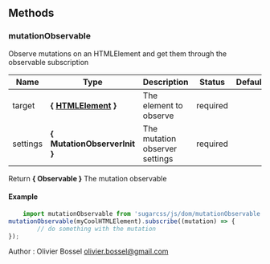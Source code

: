 




## Methods


### mutationObservable

Observe mutations on an HTMLElement and get them through the observable subscription



Name  |  Type  |  Description  |  Status  |  Default
------------  |  ------------  |  ------------  |  ------------  |  ------------
target  |  **{ <a class="link" href="https://developer.mozilla.org/fr/docs/Web/API/HTMLElement" target="_blank" title="HTMLElement">HTMLElement</a> }**  |  The element to observe  |  required  |
settings  |  **{ MutationObserverInit }**  |  The mutation observer settings  |  required  |

Return **{ Observable }** The mutation observable
#### Example
```js
	import mutationObservable from 'sugarcss/js/dom/mutationObservable'
mutationObservable(myCoolHTMLElement).subscribe((mutation) => {
		// do something with the mutation
});

```
Author : Olivier Bossel <olivier.bossel@gmail.com>